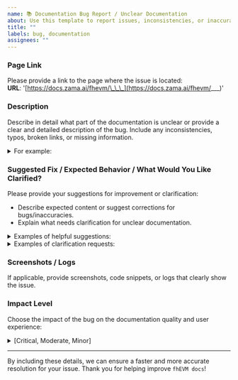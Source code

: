 ```yaml
---
name: 📚 Documentation Bug Report / Unclear Documentation
about: Use this template to report issues, inconsistencies, or inaccuracies in our documentation. Or to report sections of our documentation that are unclear, confusing, or require further explanation.
title: ""
labels: bug, documentation
assignees: ""
---
```


### **Page Link**

Please provide a link to the page where the issue is located:  
**URL**: '[https://docs.zama.ai/fhevm/\_\_\_](https://docs.zama.ai/fhevm/___)'

### **Description**

Describe in detail what part of the documentation is unclear or provide a clear and detailed description of the bug. Include any inconsistencies, typos, broken links, or missing information.

<details><summary>For example:</summary>
<p>
 <li>Inaccurate technical explanations or missing prerequisites.</li>
 <li>Deprecated code snippets or outdated references.</li>
 <li>Formatting issues or broken links.</li>
 <li>Is there a lack of explanation for certain technical terms or concepts?</li>
 <li>Are there missing examples for a complex function or feature?</li>
 <li>Does the documentation assume prior knowledge that hasn't been introduced?</li>
</p>
</details>

### **Suggested Fix / Expected Behavior / What Would You Like Clarified?**

Please provide your suggestions for improvement or clarification:

- Describe expected content or suggest corrections for bugs/inaccuracies.
- Explain what needs clarification for unclear documentation.

<details><summary>Examples of helpful suggestions:</summary>
<p>
 <li>Corrected code snippet</li>
 <li>Improved explanation.</li>
 <li>Link to a more accurate or up-to-date resource</li>
</p>
</details>

<details><summary>Examples of clarification requests:</summary>
<p>
 <li>“Can you provide an example of this function in use?”</li>
 <li>"What are the expected inputs and outputs for this operation?”</li>
 <li>“Could you add a section explaining how this feature integrates with other components?”</li>
</p>
</details>

### **Screenshots / Logs**

If applicable, provide screenshots, code snippets, or logs that clearly show the issue.

### **Impact Level**

Choose the impact of the bug on the documentation quality and user experience:

<details><summary>[Critical, Moderate, Minor]</summary>
<p>
<li><b>Critical</b>: Major error that could lead to incorrect implementation or misunderstanding.</li>
<li><b>Moderate</b>: Somewhat misleading information, but unlikely to cause implementation issues.</li>
<li><b>Minor</b>: Minor typo or aesthetic issue with no functional impact.</li>
</p>
</details>

---

By including these details, we can ensure a faster and more accurate resolution for your issue. Thank you for helping improve `fhEVM docs`!
